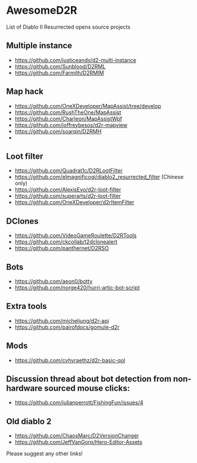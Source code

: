 # AwesomeD2R
List of Diablo II Resurrected opens source projects

## Multiple instance
- https://github.com/justiceandy/d2-multi-instance
- https://github.com/Sunblood/D2RML
- https://github.com/Farmith/D2RMIM

## Map hack
- https://github.com/OneXDeveloper/MapAssist/tree/develop
- https://github.com/RushTheOne/MapAssist
- https://github.com/Charleon/MapAssistWpf
- https://github.com/joffreybesos/d2r-mapview
- https://github.com/soarqin/D2RMH
- 
## Loot filter
- https://github.com/Quadrat1c/D2RLootFilter
- https://github.com/elmagnificogi/diablo2_resurrected_filter (Chinese only)
- https://github.com/AlexisEvo/d2r-loot-filter
- https://github.com/superarts/d2r-loot-filter
- https://github.com/OneXDeveloper/d2rItemFilter

## DClones
- https://github.com/VideoGameRoulette/D2RTools
- https://github.com/ckcollab/t2dclonealert
- https://github.com/panthernet/D2RSO

## Bots
- https://github.com/aeon0/botty
- https://github.com/norge420/hurri-artic-bot-script

## Extra tools
- https://github.com/micheljung/d2r-api
- https://github.com/pairofdocs/gomule-d2r

## Mods
- https://github.com/cyhyraethz/d2r-basic-qol

## Discussion thread about bot detection from non-hardware sourced mouse clicks:
- https://github.com/julianperrott/FishingFun/issues/4

## Old diablo 2
- https://github.com/ChaosMarc/D2VersionChanger
- https://github.com/JeffVanGorp/Hero-Editor-Assets

Please suggest any other links!
